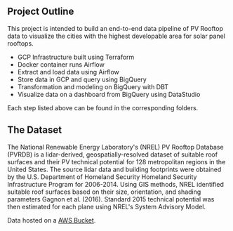 ## Project Outline
This project is intended to build an end-to-end data pipeline of PV Rooftop data to visualize the cities with the highest developable area for solar panel rooftops.

* GCP Infrastructure built using Terraform
* Docker container runs Airflow
* Extract and load data using Airflow
* Store data in GCP and query using BigQuery
* Transformation and modeling on BigQuery with DBT
* Visualize data on a dashboard from BigQuery using DataStudio

Each step listed above can be found in the corresponding folders.

## The Dataset

The National Renewable Energy Laboratory's (NREL) PV Rooftop Database (PVRDB) is a lidar-derived, geospatially-resolved dataset of suitable roof surfaces and their PV technical potential for 128 metropolitan regions in the United States. The source lidar data and building footprints were obtained by the U.S. Department of Homeland Security Homeland Security Infrastructure Program for 2006-2014. Using GIS methods, NREL identified suitable roof surfaces based on their size, orientation, and shading parameters Gagnon et al. (2016). Standard 2015 technical potential was then estimated for each plane using NREL's System Advisory Model.

Data hosted on a [AWS Bucket](https://data.openei.org/s3_viewer?bucket=oedi-data-lake&prefix=pv-rooftop%2F).
